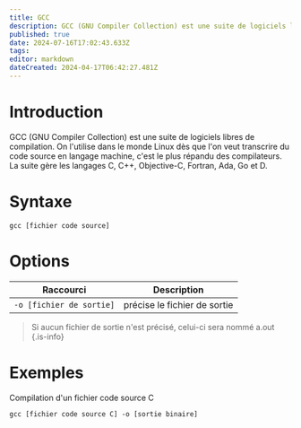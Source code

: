 ```yaml
---
title: GCC
description: GCC (GNU Compiler Collection) est une suite de logiciels libres de compilation. On l'utilise dans le monde Linux dès que l'on veut transcrire du code source en langage machine, La suite gère les langages C, C++, Objective-C, Fortran, Ada, Go et D.
published: true
date: 2024-07-16T17:02:43.633Z
tags: 
editor: markdown
dateCreated: 2024-04-17T06:42:27.481Z
---
```


# Introduction

GCC (GNU Compiler Collection) est une suite de logiciels libres de compilation. On l'utilise dans le monde Linux dès que l'on veut transcrire du code source en langage machine, c'est le plus répandu des compilateurs. La suite gère les langages C, C++, Objective-C, Fortran, Ada, Go et D.

# Syntaxe

`gcc [fichier code source]`

# Options

| Raccourci                | Description                  |
| ------------------------ | ---------------------------- |
| `-o [fichier de sortie]` | précise le fichier de sortie |

> Si aucun fichier de sortie n'est précisé, celui-ci sera nommé a.out
> {.is-info}

# Exemples

Compilation d'un fichier code source C

`gcc [fichier code source C] -o [sortie binaire]`

